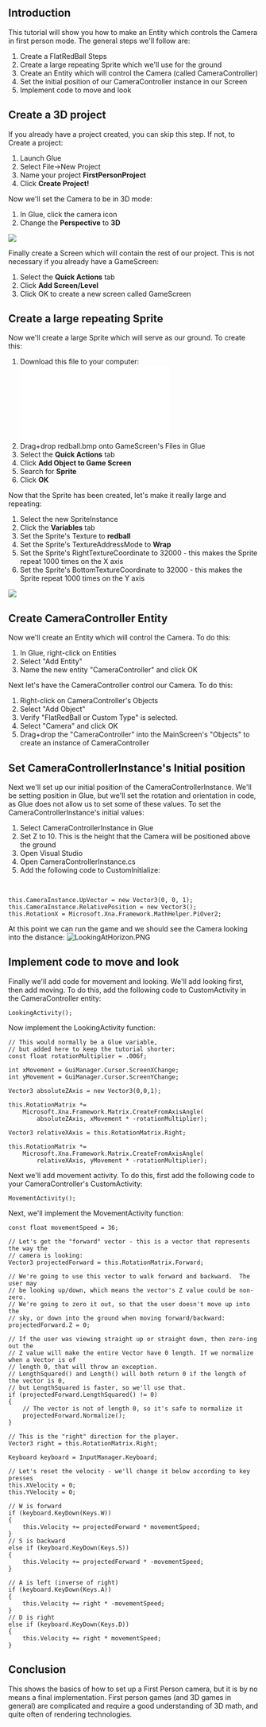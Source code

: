 ## Introduction

This tutorial will show you how to make an Entity which controls the Camera in first person mode. The general steps we'll follow are:

1.  Create a FlatRedBall Steps
2.  Create a large repeating Sprite which we'll use for the ground
3.  Create an Entity which will control the Camera (called CameraController)
4.  Set the initial position of our CameraController instance in our Screen
5.  Implement code to move and look

## Create a 3D project

If you already have a project created, you can skip this step. If not, to Create a project:

1.  Launch Glue
2.  Select File-\>New Project
3.  Name your project **FirstPersonProject**
4.  Click **Create Project!**

Now we'll set the Camera to be in 3D mode:

1.  In Glue, click the camera icon
2.  Change the **Perspective** to **3D**

![](/media/2021-07-img_60f97747cad48.png)

Finally create a Screen which will contain the rest of our project. This is not necessary if you already have a GameScreen:

1.  Select the **Quick Actions** tab
2.  Click **Add Screen/Level**
3.  Click OK to create a new screen called GameScreen

## Create a large repeating Sprite

Now we'll create a large Sprite which will serve as our ground. To create this:

1.  Download this file to your computer: [![](/wp-content/uploads/2016/01/redball-1.png.md)](/wp-content/uploads/2016/01/redball-1.png.md)
2.  Drag+drop redball.bmp onto GameScreen's Files in Glue
3.  Select the **Quick Actions** tab
4.  Click **Add Object to Game Screen**
5.  Search for **Sprite**
6.  Click **OK**

Now that the Sprite has been created, let's make it really large and repeating:

1.  Select the new SpriteInstance
2.  Click the **Variables** tab
3.  Set the Sprite's Texture to **redball**
4.  Set the Sprite's TextureAddressMode to **Wrap**
5.  Set the Sprite's RightTextureCoordinate to 32000 - this makes the Sprite repeat 1000 times on the X axis
6.  Set the Sprite's BottomTextureCoordinate to 32000 - this makes the Sprite repeat 1000 times on the Y axis

![](/media/2021-07-img_60f97cd471063.png)

## Create CameraController Entity

Now we'll create an Entity which will control the Camera. To do this:

1.  In Glue, right-click on Entities
2.  Select "Add Entity"
3.  Name the new entity "CameraController" and click OK

Next let's have the CameraController control our Camera. To do this:

1.  Right-click on CameraController's Objects
2.  Select "Add Object"
3.  Verify "FlatRedBall or Custom Type" is selected.
4.  Select "Camera" and click OK
5.  Drag+drop the "CameraController" into the MainScreen's "Objects" to create an instance of CameraController

## Set CameraControllerInstance's Initial position

Next we'll set up our initial position of the CameraControllerInstance. We'll be setting position in Glue, but we'll set the rotation and orientation in code, as Glue does not allow us to set some of these values. To set the CameraControllerInstance's initial values:

1.  Select CameraControllerInstance in Glue
2.  Set Z to 10. This is the height that the Camera will be positioned above the ground
3.  Open Visual Studio
4.  Open CameraControllerInstance.cs
5.  Add the following code to CustomInitialize:

&nbsp;

    this.CameraInstance.UpVector = new Vector3(0, 0, 1);
    this.CameraInstance.RelativePosition = new Vector3();
    this.RotationX = Microsoft.Xna.Framework.MathHelper.PiOver2;

At this point we can run the game and we should see the Camera looking into the distance: ![LookingAtHorizon.PNG](/media/migrated_media-LookingAtHorizon.PNG)

## Implement code to move and look

Finally we'll add code for movement and looking. We'll add looking first, then add moving. To do this, add the following code to CustomActivity in the CameraController entity:

    LookingActivity();

Now implement the LookingActivity function:

    // This would normally be a Glue variable,
    // but added here to keep the tutorial shorter:
    const float rotationMultiplier = .006f;

    int xMovement = GuiManager.Cursor.ScreenXChange;
    int yMovement = GuiManager.Cursor.ScreenYChange;

    Vector3 absoluteZAxis = new Vector3(0,0,1);

    this.RotationMatrix *=
        Microsoft.Xna.Framework.Matrix.CreateFromAxisAngle(
            absoluteZAxis, xMovement * -rotationMultiplier);

    Vector3 relativeXAxis = this.RotationMatrix.Right;

    this.RotationMatrix *=
        Microsoft.Xna.Framework.Matrix.CreateFromAxisAngle(
            relativeXAxis, yMovement * -rotationMultiplier);

Next we'll add movement activity. To do this, first add the following code to your CameraController's CustomActivity:

    MovementActivity();

Next, we'll implement the MovementActivity function:

    const float movementSpeed = 36;

    // Let's get the "forward" vector - this is a vector that represents the way the
    // camera is looking:
    Vector3 projectedForward = this.RotationMatrix.Forward;

    // We're going to use this vector to walk forward and backward.  The user may
    // be looking up/down, which means the vector's Z value could be non-zero.
    // We're going to zero it out, so that the user doesn't move up into the
    // sky, or down into the ground when moving forward/backward:
    projectedForward.Z = 0;

    // If the user was viewing straight up or straight down, then zero-ing out the
    // Z value will make the entire Vector have 0 length. If we normalize when a Vector is of
    // length 0, that will throw an exception.
    // LengthSquared() and Length() will both return 0 if the length of the vector is 0,
    // but LengthSquared is faster, so we'll use that.
    if (projectedForward.LengthSquared() != 0)
    {
        // The vector is not of length 0, so it's safe to normalize it
        projectedForward.Normalize();
    }

    // This is the "right" direction for the player.  
    Vector3 right = this.RotationMatrix.Right;

    Keyboard keyboard = InputManager.Keyboard;

    // Let's reset the velocity - we'll change it below according to key presses
    this.XVelocity = 0;
    this.YVelocity = 0;

    // W is forward
    if (keyboard.KeyDown(Keys.W))
    {
        this.Velocity += projectedForward * movementSpeed;
    }
    // S is backward
    else if (keyboard.KeyDown(Keys.S))
    {
        this.Velocity += projectedForward * -movementSpeed;
    }

    // A is left (inverse of right)
    if (keyboard.KeyDown(Keys.A))
    {
        this.Velocity += right * -movementSpeed;
    }
    // D is right
    else if (keyboard.KeyDown(Keys.D))
    {
        this.Velocity += right * movementSpeed;
    }

## Conclusion

This shows the basics of how to set up a First Person camera, but it is by no means a final implementation. First person games (and 3D games in general) are complicated and require a good understanding of 3D math, and quite often of rendering technologies.
